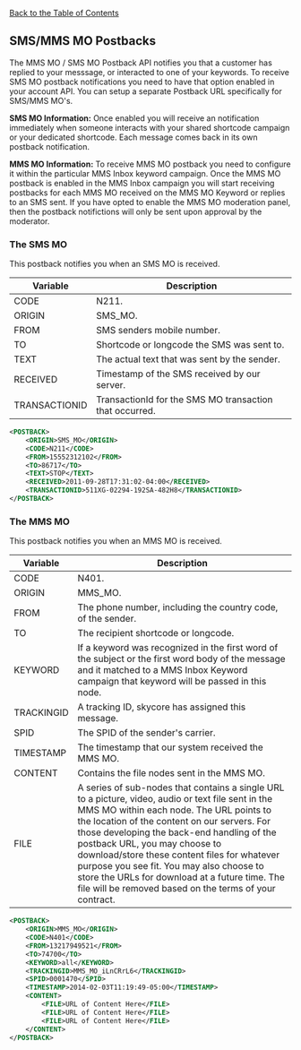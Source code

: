 [Back to the Table of Contents](/1.3/README.md)

## SMS/MMS MO Postbacks

The MMS MO / SMS MO Postback API notifies you that a customer has replied to your messsage, or interacted to one of your keywords. To receive SMS MO postback notifications you need to have that option enabled in your account API. You can setup a separate Postback URL specifically for SMS/MMS MO's.

__SMS MO Information:__
 Once enabled you will receive an notification immediately when someone interacts with your shared shortcode campaign or your dedicated shortcode. Each message comes back in its own postback notification. 

__MMS MO Information:__
To receive MMS MO postback you need to configure it within the particular MMS Inbox keyword campaign.  Once the MMS MO postback is enabled in the MMS Inbox campaign you will start receiving postbacks for each MMS MO received on the MMS MO Keyword or replies to an SMS sent. If you have opted to enable the MMS MO moderation panel, then the postback notifictions will only be sent upon approval by the moderator.

### The SMS MO

This postback notifies you when an SMS MO is received.


| Variable | Description |
| -------- | ----------- |
| CODE | N211. | 
| ORIGIN | SMS_MO. | 
| FROM | SMS senders mobile number. | 
| TO | Shortcode or longcode the SMS was sent to. | 
| TEXT | The actual text that was sent by the sender. | 
| RECEIVED | Timestamp of the SMS received by our server. | 
| TRANSACTIONID | TransactionId for the SMS MO transaction that occurred. | 

```xml
<POSTBACK>
    <ORIGIN>SMS_MO</ORIGIN>
    <CODE>N211</CODE>
    <FROM>15552312102</FROM>
    <TO>86717</TO>
    <TEXT>STOP</TEXT>
    <RECEIVED>2011-09-28T17:31:02-04:00</RECEIVED>
    <TRANSACTIONID>511XG-02294-192SA-482H8</TRANSACTIONID>
</POSTBACK>
```

### The MMS MO

This postback notifies you when an MMS MO is received.

| Variable | Description |
| -------- | ----------- |
| CODE | N401. |
| ORIGIN | MMS_MO. |
| FROM | The phone number, including the country code, of the sender. | 
| TO | The recipient shortcode or longcode. | 
| KEYWORD | If a keyword was recognized in the first word of the subject or the first word body of the message and it matched to a MMS Inbox Keyword campaign that keyword will be passed in this node. | 
| TRACKINGID | A tracking ID, skycore has assigned this message. | 
| SPID | The SPID of the sender's carrier. | 
| TIMESTAMP | The timestamp that our system received the MMS MO. | 
| CONTENT | Contains the file nodes sent in the MMS MO. | 
| FILE | A series of sub-nodes that contains a single URL to a picture, video, audio or text file sent in the MMS MO within each node. The URL points to the location of the content on our servers. For those developing the back-end handling of the postback URL, you may choose to download/store these content files for whatever purpose you see fit. You may also choose to store the URLs for download at a future time. The file will be removed based on the terms of your contract. | 

```xml
<POSTBACK>
    <ORIGIN>MMS_MO</ORIGIN>
    <CODE>N401</CODE>
    <FROM>13217949521</FROM>
    <TO>74700</TO>
    <KEYWORD>all</KEYWORD>
    <TRACKINGID>MMS_MO_iLnCRrL6</TRACKINGID>
    <SPID>0001470</SPID>
    <TIMESTAMP>2014-02-03T11:19:49-05:00</TIMESTAMP>
    <CONTENT>
        <FILE>URL of Content Here</FILE>
        <FILE>URL of Content Here</FILE>
        <FILE>URL of Content Here</FILE>
    </CONTENT>
</POSTBACK>
```